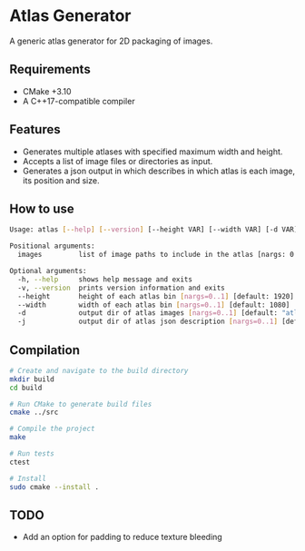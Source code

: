 # Atlas Generator
A generic atlas generator for 2D packaging of images.

## Requirements
- CMake +3.10
- A C++17-compatible compiler

## Features
- Generates multiple atlases with specified maximum width and height.
- Accepts a list of image files or directories as input.
- Generates a json output in which describes in which atlas is each image, its position and size.

## How to use
```bash
Usage: atlas [--help] [--version] [--height VAR] [--width VAR] [-d VAR] [-j VAR] [images]...

Positional arguments:
  images         list of image paths to include in the atlas [nargs: 0 or more]

Optional arguments:
  -h, --help     shows help message and exits
  -v, --version  prints version information and exits
  --height       height of each atlas bin [nargs=0..1] [default: 1920]
  --width        width of each atlas bin [nargs=0..1] [default: 1080]
  -d             output dir of atlas images [nargs=0..1] [default: "atlas_images"]
  -j             output dir of atlas json description [nargs=0..1] [default: "atlas.json"]

```

## Compilation
```bash
# Create and navigate to the build directory
mkdir build
cd build

# Run CMake to generate build files
cmake ../src

# Compile the project
make

# Run tests
ctest

# Install
sudo cmake --install .  
```

## TODO
- Add an option for padding to reduce texture bleeding

